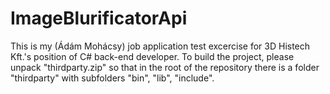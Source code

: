 # ImageBlurificatorApi
This is my (Ádám Mohácsy) job application test excercise for 3D Histech Kft.'s position of C# back-end developer. 
To build the project, please unpack "thirdparty.zip" so that in the root of the repository there is a folder "thirdparty" with subfolders "bin", "lib", "include". 
